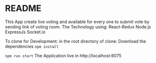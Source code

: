 # README

This App create live voting and available for every one to submit vote by sending link of voting room.
The Technology using: 
  React-Redux
  Node.js ExpressJs
  Socket.io

To clone for Development:
in the root directory of clone:
Download the dependencies
`npm install`

`npm run start`
The Application live in http://localhost:6075
